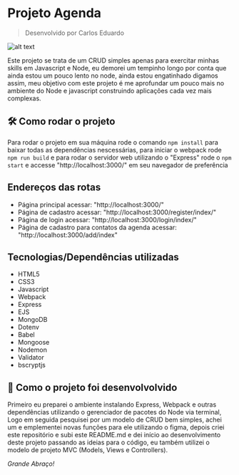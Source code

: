 # Projeto Agenda
> Desenvolvido por Carlos Eduardo

![alt text](https://i0.wp.com/brasap.com.br/wp-content/uploads/2021/03/javascript.gif?fit=980%2C429&ssl=1)

Este projeto se trata de um CRUD simples apenas para exercitar minhas skills em Javascript e Node, eu demorei um tempinho longo por conta que ainda estou um pouco lento no node, ainda estou engatinhado digamos assim, meu objetivo com este projeto é me aprofundar um pouco mais no ambiente do Node e javascript construindo aplicações cada vez mais complexas.

## 🛠️ Como rodar o projeto

Para rodar o projeto em sua máquina rode o comando ```npm install``` para baixar todas as dependências nescessárias, para iniciar o webpack rode ```npm run build``` e para rodar o servidor web utilizando o "Express" rode o ```npm start``` e accesse "http://localhost:3000/" em seu navegador de preferência

## Endereços das rotas

* Página principal acessar: "http://localhost:3000/"
* Página de cadastro acessar: "http://localhost:3000/register/index/"
* Página de login acessar: "http://localhost:3000/login/index/"
* Página de cadastro para contatos da agenda acessar: "http://localhost:3000/add/index"

## Tecnologias/Dependências utilizadas

* HTML5
* CSS3
* Javascript
* Webpack
* Express
* EJS
* MongoDB
* Dotenv
* Babel
* Mongoose
* Nodemon
* Validator
* bscryptjs

## 🚧 Como o projeto foi desenvolvolvido

Primeiro eu preparei o ambiente instalando Express, Webpack e outras dependências utilizando o gerenciador de pacotes do Node via terminal, Logo em seguida pesquisei por um modelo de CRUD bem simples, achei um e emplementei novas funções para ele utilizando o figma, depois criei este repositório e subi este README.md e dei início ao desenvolvimento deste projeto passando as ideias para o código, eu também utilizei o modelo de projeto MVC (Models, Views e Controllers).

*Grande Abraço!*
